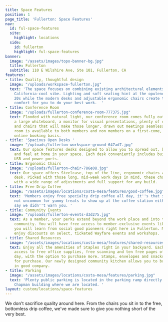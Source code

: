 ```yaml
---
title: Space Features
position: 1
page_title: 'Fullerton: Space Features'
nav:
  id: ful-space-features
  site:
    highlight: locations
  side:
    id: fullerton
    highlight: ful-space-features
banner:
  image: "/assets/images/topo-banner-bg.jpg"
  title: Fullerton
  subtitle: 110 E Wilshire Ave, Ste 101, Fullerton, CA
features:
- title: Quality, thoughtful design
  image: "/uploads/workspace-fullerton.jpg"
  text: 'The space focuses on combining existing architectural elements with a fresh
    California-cool vibe. Lighting and soft seating hint at the opulence of the roaring
    20s while the modern desks and adjustable ergonomic chairs create the space and
    comfort for you to do your best work.  '
- title: Conference Room
  image: "/uploads/fullerton-conference-room-777375.jpg"
  text: Flooded with natural light, our conference room comes fully outfitted with
    a large whiteboard, a monitor for visual presentations, plenty of charging ports,
    and chairs that will make those longer, drawn out meetings seamless. The conference
    room is available to both members and non members on a first-come, first-serve
    online booking basis.
- title: 'Spacious Open Desks '
  image: "/uploads/fullerton-workspace-ground-647ad7.jpg"
  text: Our space features desks designed to allow you to spread out, buckle down
    and feel at home in your space. Each desk conveniently includes built-in, high-powered
    USB and power ports.
- title: Ergonomic Chairs
  image: "/uploads/fullerton-chair-786e08.jpg"
  text: Our space offers Steelcase, top of the line, ergonomic chairs at each coworking
    desk. Picked with those long, mid-week work days in mind, these chairs are designed
    with a wide range of adjustments and full support for any build.
- title: Free Drip Coffee
  image: "/assets/images/locations/costa-mesa/features/good-coffee.jpg"
  text: 'Members enjoy free specialty drip coffee all day, it''s that simple. It''s
    not uncommon for yummy treats to show up at the coffee station either. Don''t
    say we didn''t warn you. '
- title: Community Events
  image: "/uploads/fullerton-events-d3d275.jpg"
  text: As a member, your perks extend beyond the work place and into the Fullerton
    community. You will have free access to member-exclusive events like Forum, where
    you will learn from social good pioneers right here in Fullerton. Members also
    enjoy discounts on select, ticketed Wayfare events and workshops.
- title: Shared Resources
  image: "/assets/images/locations/costa-mesa/features/shared-resources.jpg"
  text: Enjoy all the amenities of Staples right in your backyard. Each member has
    access to free office supplies, free scanning and ten free pages of printing per
    day, with the option to purchase more. Stamps, envelopes and snacks are also available
    for purchase. Our newly designed community kitchen allows you to breathe and eat
    in good company.
- title: Parking
  image: "/assets/images/locations/costa-mesa/features/parking.jpg"
  text: 'Plenty public parking is located in the parking ramp directly next to the
    Chapman building where we are located. '
layout: custom/locations/space-features
---
```


We don't sacrifice quality around here. From the chairs you sit in to the free, bottomless drip coffee, we've made sure to give you nothing short of the very best.
